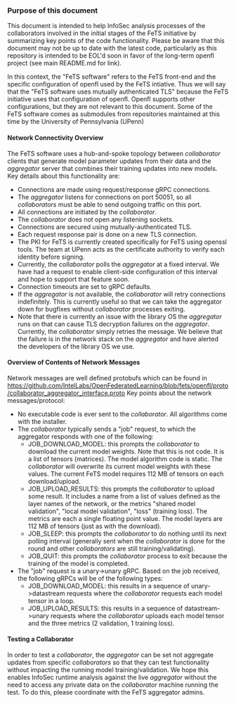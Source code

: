 ### Purpose of this document
This document is intended to help InfoSec analysis processes of the collaborators involved in the initial stages of the FeTS initiative by summarizing key points of the code functionality. Please be aware that this document may not be up to date with the latest code, particularly as this repository is intended to be EOL'd soon in favor of the long-term openfl project (see main README.md for link).

In this context, the "FeTS software" refers to the FeTS front-end and the specific configuration of openfl used by the FeTS intiative. Thus we will say that the "FeTS software uses mutually authenticated TLS" because the FeTS initiative uses that configuration of openfl. Openfl supports other configurations, but they are not relevant to this document. Some of the FeTS software comes as submodules from repositories maintained at this time by the University of Pennsylvania (UPenn)

#### Network Connectivity Overview
The FeTS software uses a hub-and-spoke topology between _collaborator_ clients that generate model parameter updates from their data and the _aggregator_ server that combines their training updates into new models. Key details about this functionality are:
* Connections are made using request/response gRPC connections.
* The _aggregator_ listens for connections on port 50051, so all _collaborators_ must be able to send outgoing traffic on this port.
* All connections are initiated by the _collaborator_.
* The _collaborator_ does not open any listening sockets.
* Connections are secured using mutually-authenticated TLS.
* Each request response pair is done on a new TLS connection.
* The PKI for FeTS is currently created specifically for FeTS using openssl tools. The team at UPenn acts as the certificate authority to verify each identity before signing.
* Currently, the _collaborator_ polls the _aggregator_ at a fixed interval. We have had a request to enable client-side configuration of this interval and hope to support that feature soon.
* Connection timeouts are set to gRPC defaults.
* If the _aggregator_ is not available, the _collaborator_ will retry connections indefinitely. This is currently useful so that we can take the aggregator down for bugfixes without _collaborator_ processes exiting.
* Note that there is currently an issue with the library OS the _aggregator_ runs on that can cause TLS decryption failures on the _aggregator_. Currently, the _collaborator_ simply retries the message. We believe that the failure is in the network stack on the _aggregator_ and have alerted the developers of the library OS we use.

#### Overview of Contents of Network Messages
Network messages are well defined protobufs which can be found in https://github.com/IntelLabs/OpenFederatedLearning/blob/fets/openfl/proto/collaborator_aggregator_interface.proto
Key points about the network messages/protocol:
* No executable code is ever sent to the _collaborator_. All algorithms come with the installer.
* The _collaborator_ typically sends a "job" request, to which the aggregator responds with one of the following:
  - JOB_DOWNLOAD_MODEL: this prompts the _collaborator_ to download the current model weights. Note that this is not code. It is a list of tensors (matrices). The model algorithm code is static. The _collaborator_ will overwrite its current model weights with these values. The current FeTS model requires 112 MB of tensors on each download/upload.
  - JOB_UPLOAD_RESULTS: this prompts the _collaborator_ to upload some result. It includes a name from a list of values defined as the layer names of the network, or the metrics "shared model validation", "local model validation", "loss" (training loss). The metrics are each a single floating point value. The model layers are 112 MB of tensors (just as with the download).
  - JOB_SLEEP: this prompts the _collaborator_ to do nothing until its next polling interval (generally sent when the _collaborator_ is done for the round and other _collaborators_ are still training/validating).
  - JOB_QUIT: this prompts the _collaborator_ process to exit because the training of the model is completed.
* The "job" request is a unary->unary gRPC. Based on the job received, the following gRPCs will be of the following types:
  - JOB_DOWNLOAD_MODEL: this results in a sequence of unary->datastream requests where the _collaborator_ requests each model tensor in a loop.
  - JOB_UPLOAD_RESULTS: this results in a sequence of datastream->unary requests where the _collaborator_ uploads each model tensor and the three metrics (2 validation, 1 training loss).

#### Testing a Collaborator
In order to test a _collaborator_, the _aggregator_ can be set not aggregate updates from specific _collaborators_ so that they can test functionality without impacting the running model training/validation. We hope this enables InfoSec runtime analysis against the live _aggregator_ without the need to access any private data on the _collaborator_ machine running the test. To do this, please coordinate with the FeTS aggregator admins.
